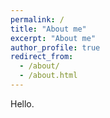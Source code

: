 ```yaml
---
permalink: /
title: "About me"
excerpt: "About me"
author_profile: true
redirect_from: 
  - /about/
  - /about.html
---
```


Hello.
